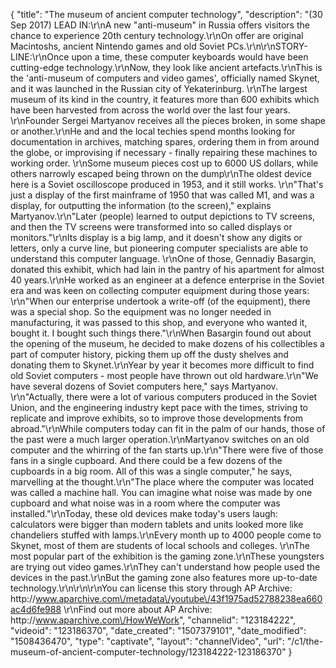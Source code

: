 {
    "title": "The museum of ancient computer technology",
    "description": "(30 Sep 2017) LEAD IN:\r\nA new \"anti-museum\" in Russia offers visitors the chance to experience 20th century technology.\r\nOn offer are original Macintoshs, ancient Nintendo games and old Soviet PCs.\r\n\r\nSTORY-LINE:\r\nOnce upon a time, these computer keyboards would have been cutting-edge technology.\r\nNow, they look like ancient artefacts.\r\nThis is the 'anti-museum of computers and video games', officially named Skynet, and it was launched in the Russian city of Yekaterinburg. \r\nThe largest museum of its kind in the country, it features more than 600 exhibits which have been harvested from across the world over the last four years. \r\nFounder Sergei Martyanov receives all the pieces broken, in some shape or another.\r\nHe and and the local techies spend months looking for documentation in archives, matching spares, ordering them in from around the globe, or improvising if necessary - finally repairing these machines to working order. \r\nSome museum pieces cost up to 6000 US dollars, while others narrowly escaped being thrown on the dump\r\nThe oldest device here is a Soviet oscilloscope produced in 1953, and it still works. \r\n\"That's just a display of the first mainframe of 1950 that was called M1, and was a display, for outputting the information (to the screen),\" explains Martyanov.\r\n\"Later (people) learned to output depictions to TV screens, and then the TV screens were transformed into so called displays or monitors.\"\r\nIts display is a big lamp, and it doesn't show any digits or letters, only a curve line, but pioneering computer specialists are able to understand this computer language. \r\nOne of those, Gennadiy Basargin, donated this exhibit, which had lain in the pantry of his apartment for almost 40 years.\r\nHe worked as an engineer at a defence enterprise in the Soviet era and was keen on collecting computer equipment during those years: \r\n\"When our enterprise undertook a write-off (of the equipment), there was a special shop. So the equipment was no longer needed in manufacturing, it was passed to this shop, and everyone who wanted it, bought it. I bought such things there.\"\r\nWhen Basargin found out about the opening of the museum, he decided to make dozens of his collectibles a part of computer history, picking them up off the dusty shelves and donating them to Skynet.\r\nYear by year it becomes more difficult to find old Soviet computers - most people have thrown out old hardware.\r\n\"We have several dozens of Soviet computers here,\" says Martyanov. \r\n\"Actually, there were a lot of various computers produced in the Soviet Union, and the engineering industry kept pace with the times, striving to replicate and improve exhibits, so to improve those developments from abroad.\"\r\nWhile computers today can fit in the palm of our hands, those of the past were a much larger operation.\r\nMartyanov switches on an old computer and the whirring of the fan starts up.\r\n\"There were five of those fans in a single cupboard. And there could be a few dozens of the cupboards in a big room. All of this was a single computer,\" he says, marvelling at the thought.\r\n\"The place where the computer was located was called a machine hall. You can imagine what noise was made by one cupboard and what noise was in a room where the computer was installed.\"\r\nToday, these old devices make today's users laugh: calculators were bigger than modern tablets and units looked more like chandeliers stuffed with lamps.\r\nEvery month up to 4000 people come to Skynet, most of them are students of local schools and colleges. \r\nThe most popular part of the exhibition is the gaming zone.\r\nThese youngsters are trying out video games.\r\nThey can't understand how people used the devices in the past.\r\nBut the gaming zone also features more up-to-date technology.\r\n\r\n\r\nYou can license this story through AP Archive: http:\/\/www.aparchive.com\/metadata\/youtube\/43f1975ad52788238ea660ac4d6fe988 \r\nFind out more about AP Archive: http:\/\/www.aparchive.com\/HowWeWork",
    "channelid": "123184222",
    "videoid": "123186370",
    "date_created": "1507379101",
    "date_modified": "1508436470",
    "type": "captivate",
    "layout": "channelVideo",
    "url": "\/c1\/the-museum-of-ancient-computer-technology\/123184222-123186370"
}